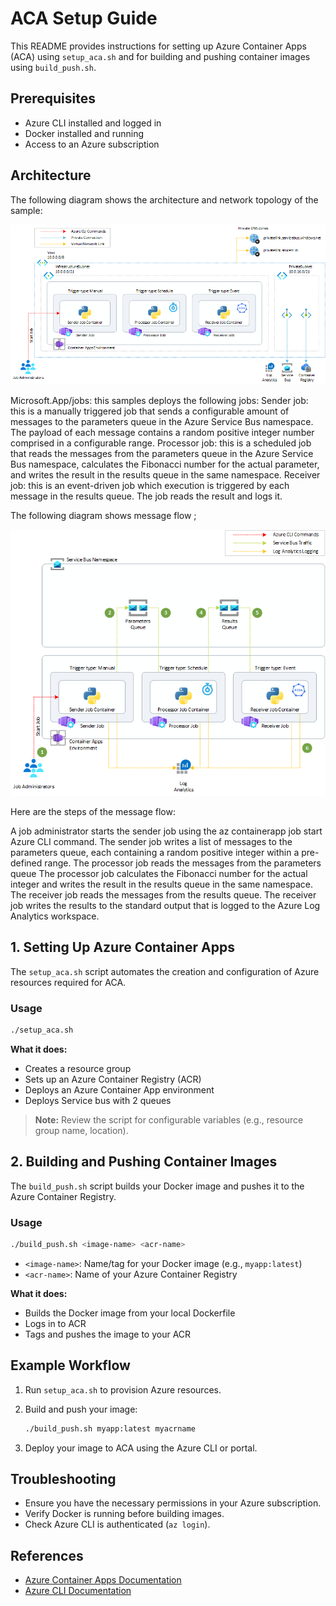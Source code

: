 # ACA Setup Guide

This README provides instructions for setting up Azure Container Apps (ACA) using `setup_aca.sh` and for building and pushing container images using `build_push.sh`.

## Prerequisites

- Azure CLI installed and logged in
- Docker installed and running
- Access to an Azure subscription

## Architecture 
The following diagram shows the architecture and network topology of the sample:

![architecture](image/architecture.png)

Microsoft.App/jobs: this samples deploys the following jobs:
Sender job: this is a manually triggered job that sends a configurable amount of messages to the parameters queue in the Azure Service Bus namespace. The payload of each message contains a random positive integer number comprised in a configurable range.
Processor job: this is a scheduled job that reads the messages from the parameters queue in the Azure Service Bus namespace, calculates the Fibonacci number for the actual parameter, and writes the result in the results queue in the same namespace.
Receiver job: this is an event-driven job which execution is triggered by each message in the results queue. The job reads the result and logs it.

The following diagram shows message flow ;

![message flow](image/workflow.png)

Here are the steps of the message flow:

A job administrator starts the sender job using the az containerapp job start Azure CLI command.
The sender job writes a list of messages to the parameters queue, each containing a random positive integer within a pre-defined range.
The processor job reads the messages from the parameters queue
The processor job calculates the Fibonacci number for the actual integer and writes the result in the results queue in the same namespace.
The receiver job reads the messages from the results queue.
The receiver job writes the results to the standard output that is logged to the Azure Log Analytics workspace.

## 1. Setting Up Azure Container Apps

The `setup_aca.sh` script automates the creation and configuration of Azure resources required for ACA.

### Usage

```bash
./setup_aca.sh
```

**What it does:**
- Creates a resource group
- Sets up an Azure Container Registry (ACR)
- Deploys an Azure Container App environment
- Deploys Service bus with 2 queues

> **Note:** Review the script for configurable variables (e.g., resource group name, location).


## 2. Building and Pushing Container Images

The `build_push.sh` script builds your Docker image and pushes it to the Azure Container Registry.

### Usage

```bash
./build_push.sh <image-name> <acr-name>
```

- `<image-name>`: Name/tag for your Docker image (e.g., `myapp:latest`)
- `<acr-name>`: Name of your Azure Container Registry

**What it does:**
- Builds the Docker image from your local Dockerfile
- Logs in to ACR
- Tags and pushes the image to your ACR

## Example Workflow

1. Run `setup_aca.sh` to provision Azure resources.
2. Build and push your image:

    ```bash
    ./build_push.sh myapp:latest myacrname
    ```

3. Deploy your image to ACA using the Azure CLI or portal.

## Troubleshooting

- Ensure you have the necessary permissions in your Azure subscription.
- Verify Docker is running before building images.
- Check Azure CLI is authenticated (`az login`).

## References

- [Azure Container Apps Documentation](https://learn.microsoft.com/azure/container-apps/)
- [Azure CLI Documentation](https://learn.microsoft.com/cli/azure/)
